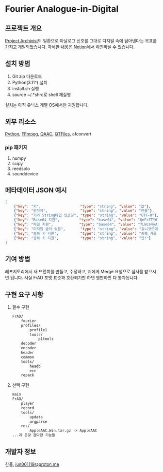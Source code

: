 # Fourier Analogue-in-Digital

## 프로젝트 개요

[Project Archivist](https://mikhael-openworkspace.notion.site/Project-Archivist-e512fa7a21474ef6bdbd615a424293cf)의 일환으로 아날로그 신호를 그대로 디지털 속에 담아낸다는 목표를 가지고 개발되었습니다. 자세한 내용은 [Notion](https://mikhael-openworkspace.notion.site/Fourier-Analogue-in-Digital-d170c1760cbf4bb4aaea9b1f09b7fead?pvs=4)에서 확인하실 수 있습니다.

## 설치 방법

1. Git zip 다운로드
2. Python(3.11^) 설치
3. install.sh 실행
4. source ~/.*shrc로 shell 재실행

설치는 아직 유닉스 계열 OS에서만 지원합니다.

## 외부 리소스

[Python](https://github.com/python/cpython), [FFmpeg](https://github.com/FFmpeg/FFmpeg), [QAAC](https://github.com/nu774/qaac), [QTFiles](https://github.com/AnimMouse/QTFiles), afconvert

### pip 패키지

1. numpy
2. scipy
3. reedsolo
4. sounddevice

## 메타데이터 JSON 예시

```json
[
    {"key": "키",                  "type": "string", "value": "값"},
    {"key": "원작자",               "type": "string", "value": "한울"},
    {"key": "키와 String타입 인코딩", "type": "string", "value": "UTF-8"},
    {"key": "Base64 지원",         "type": "base64", "value": "QmFzZTY0IOyYiOyLnA=="},
    {"key": "파일 지원",            "type": "base64", "value": "7LWc64yAIDI1NlRpQuq5jOyngCDsp4Dsm5A="},
    {"key": "미지원 글자 없음",       "type": "string", "value": "유니코드에 있는 어떤 글자라도 호환됩니다!"},
    {"key": "중복 키 지원",          "type": "string", "value": "중복 키를 넣으면?"},
    {"key": "중복 키 지원",          "type": "string", "value": "짠!"}
]
```

## 기여 방법

레포지토리에서 새 브랜치를 만들고, 수정하고, 저에게 Merge 요청으로 심사를 받으시면 됩니다. 사실 FrAD 포맷 표준과 호환되기만 하면 웬만하면 다 통과됩니다.

## 구현 요구 사항

1. 필수 구현

    ```markdown
    FrAD/
        fourier
        profiles/
            profile1
            tools/
                p1tools
        decoder
        encoder
        header
        common
        tools/
            headb
            ecc
        repack
    ```

2. 선택 구현

    ```markdown
    main
    FrAD/
        player
        record
        tools/
            update
            argparse
        res/
            AppleAAC.Win.tar.gz -> AppleAAC
    ...과 온갖 잡다한 기능들
    ```

## 개발자 정보

한울, <jun061119@proton.me>
